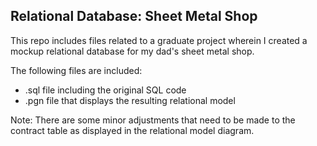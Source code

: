 ## Relational Database: Sheet Metal Shop

This repo includes files related to a graduate project wherein I created a mockup relational database for my dad's sheet metal shop. 

The following files are included:
- .sql file including the original SQL code
- .pgn file that displays the resulting relational model

Note: There are some minor adjustments that need to be made to the contract table as displayed in the relational model diagram. 
